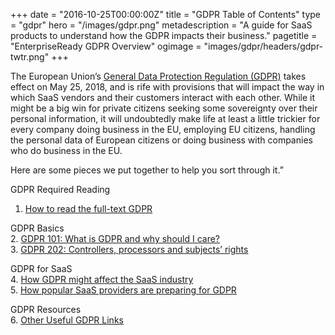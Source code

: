 +++
date = "2016-10-25T00:00:00Z"
title = "GDPR Table of Contents"
type = "gdpr"
hero = "/images/gdpr.png"
metadescription = "A guide for SaaS products to understand how the GDPR impacts their business."
pagetitle = "EnterpriseReady GDPR Overview"
ogimage = "images/gdpr/headers/gdpr-twtr.png"
+++

The European Union’s [General Data Protection Regulation (GDPR)](https://www.eugdpr.org/) takes effect on May 25, 2018, and is rife with provisions that will impact the way in which SaaS vendors and their customers interact with each other. While it might be a big win for private citizens seeking some sovereignty over their personal information, it will undoubtedly make life at least a little trickier for every company doing business in the EU, employing EU citizens, handling the personal data of European citizens or doing business with companies who do business in the EU.

Here are some pieces we put together to help you sort through it.”

GDPR Required Reading  
1. [How to read the full-text GDPR](/gdpr/how-to-read-gdpr)  

GDPR Basics  
2. [GDPR 101: What is GDPR and why should I care?](/gdpr/what-is-gdpr)  
3. [GDPR 202: Controllers, processors and subjects’ rights](/gdpr/gdpr-202)  

GDPR for SaaS  
4. [How GDPR might affect the SaaS industry](/gdpr/gdpr-saas)  
5. [How popular SaaS providers are preparing for GDPR](/gdpr/preparing-for-gdpr)  

GDPR Resources  
6. [Other Useful GDPR Links](/gdpr/useful-gdpr-links)  
